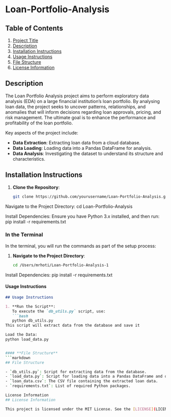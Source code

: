 # Loan-Portfolio-Analysis
## Table of Contents

1. [Project Title](#project-title)
2. [Description](#description)
3. [Installation Instructions](#installation-instructions)
4. [Usage Instructions](#usage-instructions)
5. [File Structure](#file-structure)
6. [License Information](#license-information)
## Description

The Loan Portfolio Analysis project aims to perform exploratory data analysis (EDA) on a large financial institution’s loan portfolio. By analysing loan data, the project seeks to uncover patterns, relationships, and anomalies that will inform decisions regarding loan approvals, pricing, and risk management. The ultimate goal is to enhance the performance and profitability of the loan portfolio.

Key aspects of the project include:

- **Data Extraction**: Extracting loan data from a cloud database.
- **Data Loading**: Loading data into a Pandas DataFrame for analysis.
- **Data Analysis**: Investigating the dataset to understand its structure and characteristics.
## Installation Instructions

1. **Clone the Repository**: 
   ```bash
   git clone https://github.com/yourusername/Loan-Portfolio-Analysis.git
   
Navigate to the Project Directory:
cd Loan-Portfolio-Analysis

Install Dependencies: Ensure you have Python 3.x installed, and then run:
pip install -r requirements.txt


### **In the Terminal**

In the terminal, you will run the commands as part of the setup process:

1. **Navigate to the Project Directory**:
   ```bash
   cd /Users/mrhoti/Loan-Portfolio-Analysis-1

Install Dependencies:
pip install -r requirements.txt


#### **Usage Instructions**
```markdown
## Usage Instructions

1. **Run the Script**:
   To execute the `db_utils.py` script, use:
   ```bash
   python db_utils.py
This script will extract data from the database and save it

Load the Data:
python load_data.py


#### **File Structure**
```markdown
## File Structure

- `db_utils.py`: Script for extracting data from the database.
- `load_data.py`: Script for loading data into a Pandas DataFrame and displaying its structure.
- `loan_data.csv`: The CSV file containing the extracted loan data.
- `requirements.txt`: List of required Python packages.

License Information
## License Information

This project is licensed under the MIT License. See the [LICENSE](LICENSE) file for details.




